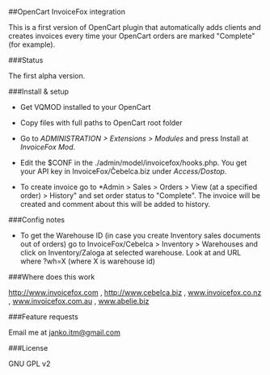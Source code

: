 ##OpenCart InvoiceFox integration

This is a first version of OpenCart plugin that automatically adds clients and creates invoices every time your OpenCart orders are marked "Complete" (for example).

###Status

The first alpha version.

###Install & setup

* Get VQMOD installed to your OpenCart
* Copy files with full paths to OpenCart root folder
* Go to *ADMINISTRATION > Extensions > Modules* and press Install at *InvoiceFox Mod*.
* Edit the $CONF in the ./admin/model/invoicefox/hooks.php. You get your API key in InvoiceFox/Čebelca.biz under *Access/Dostop*.

* To create invoice go to *Admin > Sales > Orders > View (at a specified order) > History" and set order status to "Complete". 
  The invoice will be created and comment about this will be added to history.

###Config notes

* To get the Warehouse ID (in case you create Inventory sales documents out of orders) go to InvoiceFox/Cebelca > Inventory > Warehouses and click on Inventory/Zaloga at selected warehouse. Look at and URL where ?wh=X (where X is warehouse id)

###Where does this work

http://www.invoicefox.com , http://www.cebelca.biz , www.invoicefox.co.nz , www.invoicefox.com.au , www.abelie.biz

###Feature requests

Email me at janko.itm@gmail.com

###License

GNU GPL v2

